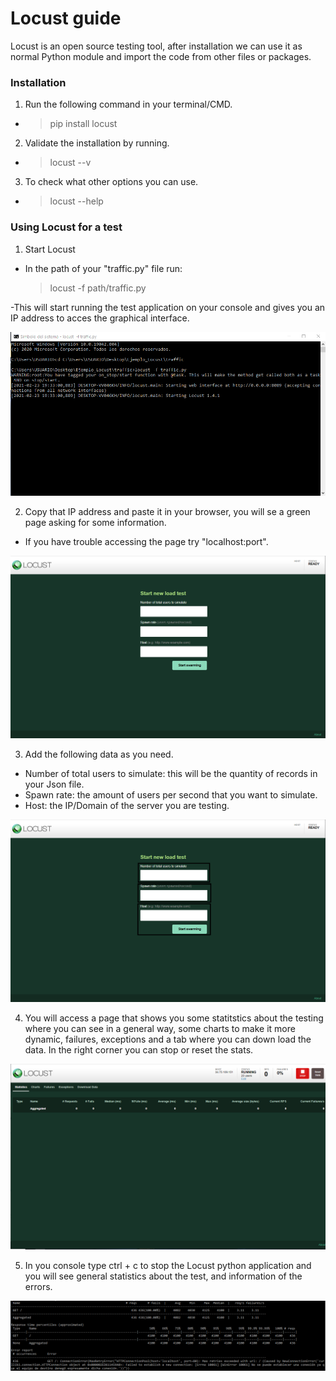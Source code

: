 # Locust guide

Locust is an open source testing tool, after installation we can use it as normal Python module and import the code from other files or packages.


### Installation
1. Run the following command in your terminal/CMD.
- > pip install locust

2. Validate the installation by running.
- > locust --v

3. To check what other options you can use.
- > locust --help

### Using Locust for a test
1. Start Locust
- In the path of your "traffic.py" file run:
  > locust -f path/traffic.py
  
-This will start running the test application on your console and gives you an IP address to acces the graphical interface.
  
  ![Paso1](imagenes/paso1.PNG)
  
  
2. Copy that IP address and paste it in your browser, you will se a green page asking for some information.
- If you have trouble accessing the page try "localhost:port".

![Paso2](imagenes/paso2.PNG)

3. Add the following data as you need.
- Number of total users to simulate: this will be the quantity of records in your Json file.
- Spawn rate:  the amount of users per second that you want to simulate.
- Host: the IP/Domain of the server you are testing.

![Paso3](imagenes/paso5.png)


4. You will access a page that shows you some statitstics about the testing where you can see in a general way, some charts to make it more dynamic, failures, exceptions  and a tab where you can down load the data. In the right corner you can stop or reset the stats.

![Paso4](imagenes/paso3.PNG)

5. In you console type ctrl + c to stop the Locust python application and you will see general statistics about the test, and information of the errors.

![Paso5](imagenes/paso4.PNG)